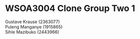 # WSOA3004 Clone Group Two 1

Gustave Krause (2363077) <br>
Puleng Manganye (1915865) <br>
Sihle Mazibuko (2443966)
